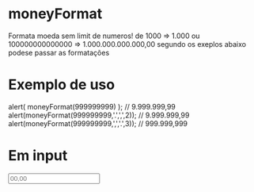 # moneyFormat
Formata moeda sem limit de numeros!
de 1000 => 1.000 ou 100000000000000 => 1.000.000.000.000,00
segundo os exeplos abaixo podese passar as formatações
# Exemplo de uso 
alert( moneyFormat(999999999) ); // 9.999.999,99
alert(moneyFormat(999999999,'.',',',2)); // 9.999.999,99
alert(moneyFormat(999999999,',','.',3)); // 999.999,999

# Em input
<input type="text" onkeyup="moneyFormat(this);" placeholder="00,00">